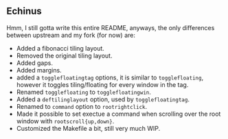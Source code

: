## Echinus

Hmm, I still gotta write this entire README, anyways, the only differences
between upstream and my fork (for now) are:

* Added a fibonacci tiling layout.
* Removed the original tiling layout.
* Added gaps.
* Added margins.
* added a `togglefloatingtag` options, it is similar to `togglefloating`,
  however it toggles tiling/floating for every window in the tag.
* Renamed `togglefloating` to `togglefloatingwin`.
* Added a `deftilinglayout` option, used by `togglefloatingtag`.
* Renamed to `command` option to `rootrightclick`.
* Made it possible to set exectue a command when scrolling over the root
  window with `rootscroll{up,down}`.
* Customized the Makefile a bit, still very much WIP.
